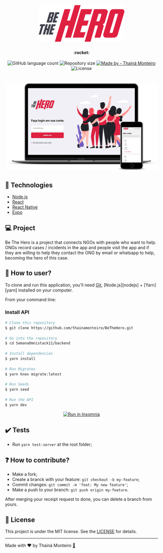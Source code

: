  <h1 align="center">
  <img src="mobile/src/assets/logo@3x.png" />
  </h1>
  
  <h4 align="center"> 
	 :rocket:
  </h4>
  
  <p align="center">
  <img alt="GitHub language count" src="https://img.shields.io/github/languages/count/thainamonteiro/BeTheHero">
  <img alt="Repository size" src="https://img.shields.io/github/repo-size/thainamonteiro/BeTheHero">
  <a href="https://www.linkedin.com/in/thain%C3%A1-monteiro-0899a716a/">
    <img alt="Made by - Thainá Monteiro" src="https://img.shields.io/badge/Made%20By-Thain%C3%A1%20Monteiro-ff69b4">
  </a>
  <img alt="License" src="https://img.shields.io/github/license/thainamonteiro/BeTheHero">
  </p>

  <h1 align="center">
  <img src="mobile/assets/mockup.png" width="500px" />
  </h1>
  
  
## :rocket: Technologies

- [Node.js](https://nodejs.org/en/) 
- [React](https://reactjs.org)
- [React Native](https://facebook.github.io/react-native/)
- [Expo](https://expo.io/)

## :computer: Project 

Be The Hero is a project that connects NGOs with people who want to help.
ONGs record cases / incidents in the app and people visit the app and if they are willing to help they contact the ONG by email or whatsapp to help, becoming the hero of this case. 

## :round_pushpin: How to user?

To clone and run this application, you'll need [Git](https://git-scm.com), [Node.js][nodejs] + [Yarn][yarn] installed on your computer.

From your command line:

### Install API
```bash
# Clone this repository
$ git clone https://github.com/thainamonteiro/BeTheHero.git

# Go into the repository
$ cd SemanaOmnistack11/backend

# Install dependencies
$ yarn install

# Run Migrates
$ yarn knex migrate:latest 

# Run Seeds
$ yarn seed

# Run the API
$ yarn dev
```

<p align="center">
  <a href="https://insomnia.rest/run/?label=https://github.com/thainamonteiro/BeTheHero/blob/master/Insomnia_all.json" target="_blank"><img src="https://insomnia.rest/images/run.svg" alt="Run in Insomnia"></a>
</p>

## :heavy_check_mark: Tests

- Run `yarn test:server` at the root folder;


## :question: How to contribute? 

- Make a fork;
- Create a branck with your feature: `git checkout -b my-feature`;
- Commit changes: `git commit -m 'feat: My new feature'`;
- Make a push to your branch: `git push origin my-feature`.

After merging your receipt request to done, you can delete a branch from yours.

## :memo: License

This project is under the MIT license. See the [LICENSE](https://github.com/thainamonteiro/BeTheHero/blob/master/LICENSE) for details.

---

Made with :heart: by Thainá Monteiro [:girl:](https://www.linkedin.com/in/danielobara/)



